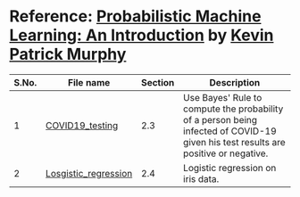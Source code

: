 # Reference: [Probabilistic Machine Learning: An Introduction](https://probml.github.io/pml-book/book1.html) by [Kevin Patrick Murphy](https://www.cs.ubc.ca/~murphyk/)

| **S.No.**| **File name** | **Section**| **Description** |
| ----|--------|------|-------------|
| 1 | [COVID19_testing](https://github.com/ruchikaverma-iitg/ML-DL-RL_Codes/blob/master/Machine_Learning/Murphy/COVID-19_testing.ipynb) | 2.3 | Use Bayes' Rule to compute the probability of a person being infected of COVID-19 given his test results are positive or negative.|
| 2 | [Losgistic_regression](https://github.com/ruchikaverma-iitg/ML-DL-RL_Codes/blob/master/Machine_Learning/Murphy/Logistic_regression.ipynb) | 2.4 | Logistic regression on iris data.|

